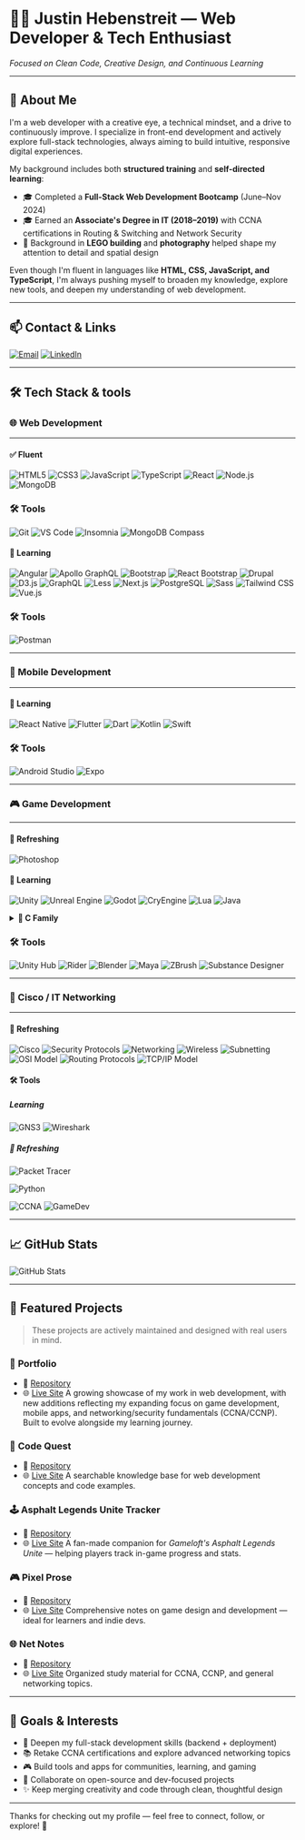 # 👨‍💻 Justin Hebenstreit — Web Developer & Tech Enthusiast

_Focused on Clean Code, Creative Design, and Continuous Learning_

---

## 🚀 About Me

I'm a web developer with a creative eye, a technical mindset, and a drive to continuously improve. I specialize in front-end development and actively explore full-stack technologies, always aiming to build intuitive, responsive digital experiences.

My background includes both **structured training** and **self-directed learning**:

- 🎓 Completed a **Full-Stack Web Development Bootcamp** (June–Nov 2024)
- 🎓 Earned an **Associate's Degree in IT (2018–2019)** with CCNA certifications in Routing & Switching and Network Security
- 🧱 Background in **LEGO building** and **photography** helped shape my attention to detail and spatial design

Even though I'm fluent in languages like **HTML, CSS, JavaScript, and TypeScript**, I'm always pushing myself to broaden my knowledge, explore new tools, and deepen my understanding of web development.

---

## 📫 Contact & Links

[![Email](https://img.shields.io/badge/Email-%234a4a4a.svg?&style=for-the-badge&logo=gmail&logoColor=white)](mailto:j.hebenstreit.developer@gmail.com)
[![LinkedIn](https://img.shields.io/badge/LinkedIn-%230077B5.svg?&style=for-the-badge&logo=linkedin&logoColor=white)](https://www.linkedin.com/in/justin-hebenstreit-6ba22920/)

---

## 🛠️ Tech Stack & tools

### 🌐 Web Development

---

#### ✅ Fluent

![HTML5](https://img.shields.io/badge/HTML5-E34F26?style=flat&logo=html5&logoColor=white)
![CSS3](https://img.shields.io/badge/CSS3-1572B6?style=flat&logo=css3&logoColor=white)
![JavaScript](https://img.shields.io/badge/JavaScript-F7DF1E?style=flat&logo=javascript&logoColor=black)
![TypeScript](https://img.shields.io/badge/TypeScript-3178C6?style=flat&logo=typescript&logoColor=white)
![React](https://img.shields.io/badge/React-61DAFB?style=flat&logo=react&logoColor=black)
![Node.js](https://img.shields.io/badge/Node.js-339933?style=flat&logo=nodedotjs&logoColor=white)
![MongoDB](https://img.shields.io/badge/MongoDB-47A248?style=flat&logo=mongodb&logoColor=white)

### 🛠️ Tools

![Git](https://img.shields.io/badge/Git-F05032?style=flat&logo=git&logoColor=white)
![VS Code](https://img.shields.io/badge/VS_Code-007ACC?style=flat&logo=visual-studio-code&logoColor=white)
![Insomnia](https://img.shields.io/badge/Insomnia-4000BF?style=flat&logo=insomnia&logoColor=white)
![MongoDB Compass](https://img.shields.io/badge/MongoDB_Compass-47A248?style=flat&logo=mongodb&logoColor=white)

#### 🧠 Learning

![Angular](https://img.shields.io/badge/Angular-DD0031?style=flat&logo=angular&logoColor=white)
![Apollo GraphQL](https://img.shields.io/badge/Apollo_GraphQL-311C87?style=flat&logo=apollo-graphql&logoColor=white)
![Bootstrap](https://img.shields.io/badge/Bootstrap-7952B3?style=flat&logo=bootstrap&logoColor=white)
![React Bootstrap](https://img.shields.io/badge/React_Bootstrap-7952B3?style=flat&logo=bootstrap&logoColor=white)
![Drupal](https://img.shields.io/badge/Drupal-0678BE?style=flat&logo=drupal&logoColor=white)
![D3.js](https://img.shields.io/badge/D3.js-F9A03C?style=flat&logo=d3dotjs&logoColor=black)
![GraphQL](https://img.shields.io/badge/GraphQL-E10098?style=flat&logo=graphql&logoColor=white)
![Less](https://img.shields.io/badge/Less-1D365D?style=flat&logo=less&logoColor=white)
![Next.js](https://img.shields.io/badge/Next.js-000000?style=flat&logo=nextdotjs&logoColor=white)
![PostgreSQL](https://img.shields.io/badge/PostgreSQL-336791?style=flat&logo=postgresql&logoColor=white)
![Sass](https://img.shields.io/badge/Sass-CC6699?style=flat&logo=sass&logoColor=white)
![Tailwind CSS](https://img.shields.io/badge/Tailwind_CSS-06B6D4?style=flat&logo=tailwindcss&logoColor=white)
![Vue.js](https://img.shields.io/badge/Vue.js-4FC08D?style=flat&logo=vuedotjs&logoColor=white)

### 🛠️ Tools

![Postman](https://img.shields.io/badge/Postman-FF6C37?style=flat&logo=postman&logoColor=white)

---

### 📱 Mobile Development

---

#### 🧠 Learning

![React Native](https://img.shields.io/badge/React_Native-20232A?style=flat&logo=react&logoColor=61DAFB)
![Flutter](https://img.shields.io/badge/Flutter-02569B?style=flat&logo=flutter&logoColor=white)
![Dart](https://img.shields.io/badge/Dart-0175C2?style=flat&logo=dart&logoColor=white)
![Kotlin](https://img.shields.io/badge/Kotlin-0095D5?style=flat&logo=kotlin&logoColor=white)
![Swift](https://img.shields.io/badge/Swift-FA7343?style=flat&logo=swift&logoColor=white)

### 🛠️ Tools

![Android Studio](https://img.shields.io/badge/Android_Studio-3DDC84?style=flat&logo=android-studio&logoColor=white)
![Expo](https://img.shields.io/badge/Expo-000020?style=flat&logo=expo&logoColor=white)

---

### 🎮 Game Development

---

#### 🔁 Refreshing

![Photoshop](https://img.shields.io/badge/Adobe_Photoshop-31A8FF?style=flat&logo=adobe-photoshop&logoColor=white)

#### 🧠 Learning

![Unity](https://img.shields.io/badge/Unity-000000?style=flat&logo=unity&logoColor=white)
![Unreal Engine](https://img.shields.io/badge/Unreal_Engine-313131?style=flat&logo=unrealengine&logoColor=white)
![Godot](https://img.shields.io/badge/Godot-478CBF?style=flat&logo=godot-engine&logoColor=white)
![CryEngine](https://img.shields.io/badge/CryEngine-000000?style=flat&logo=cryengine&logoColor=white)
![Lua](https://img.shields.io/badge/Lua-2C2D72?style=flat&logo=lua&logoColor=white)
![Java](https://img.shields.io/badge/Java-007396?style=flat&logo=java&logoColor=white)

<details>
<summary><strong>🧠 C Family</strong></summary>
<br>

![C](https://img.shields.io/badge/C-A8B9CC?style=flat&logo=c&logoColor=black)
![C++](https://img.shields.io/badge/C++-00599C?style=flat&logo=c%2B%2B&logoColor=white)
![C#](https://img.shields.io/badge/C%23-239120?style=flat&logo=c-sharp&logoColor=white)

</details>

### 🛠️ Tools

![Unity Hub](https://img.shields.io/badge/Unity_Hub-000000?style=flat&logo=unity&logoColor=white)
![Rider](https://img.shields.io/badge/Rider-000000?style=flat&logo=jetbrains&logoColor=white)
![Blender](https://img.shields.io/badge/Blender-F5792A?style=flat&logo=blender&logoColor=white)
![Maya](https://img.shields.io/badge/Autodesk_Maya-1B1B1B?style=flat&logo=autodesk&logoColor=lightblue)
![ZBrush](https://img.shields.io/badge/ZBrush-000000?style=flat&logo=zbrush&logoColor=white)
![Substance Designer](https://img.shields.io/badge/Substance_Designer-FF7C00?style=flat&logo=substance-designer&logoColor=white)

---

### 📶 Cisco / IT Networking

---

#### 🔁 Refreshing

![Cisco](https://img.shields.io/badge/Cisco-1C6B87?style=flat&logo=cisco&logoColor=white)
![Security Protocols](https://img.shields.io/badge/Security_Protocols-FF6A13?style=flat&logo=security&logoColor=white)
![Networking](https://img.shields.io/badge/Networking-0072C6?style=flat&logo=network-wifi&logoColor=white)
![Wireless](https://img.shields.io/badge/Wireless-0070C9?style=flat&logo=wifi&logoColor=white)
![Subnetting](https://img.shields.io/badge/Subnetting-1E90FF?style=flat&logo=network-wifi&logoColor=white)
![OSI Model](https://img.shields.io/badge/OSI_Model-800000?style=flat&logo=network-wifi&logoColor=white)
![Routing Protocols](https://img.shields.io/badge/Routing_Protocols-7E4B96?style=flat&logo=network-wifi&logoColor=white)
![TCP/IP Model](https://img.shields.io/badge/TCP%2FIP_Model-4C9E5A?style=flat&logo=network-wifi&logoColor=white)

#### 🛠️ Tools

##### Learning

![GNS3](https://img.shields.io/badge/GNS3-4B9CD3?style=flat&logo=gns3&logoColor=white)
![Wireshark](https://img.shields.io/badge/Wireshark-167E42?style=flat&logo=wireshark&logoColor=white)

##### 🔁 Refreshing

![Packet Tracer](https://img.shields.io/badge/Packet_Tracer-3366CC?style=flat&logo=cisco&logoColor=white)

![Python](https://img.shields.io/badge/Python-3776AB?style=flat&logo=python&logoColor=white)

![CCNA](https://img.shields.io/badge/CCNA-Certified-blue?style=flat&logo=cisco&logoColor=white)
![GameDev](https://img.shields.io/badge/Game_Development-Learning-purple?style=flat)

---

## 📈 GitHub Stats

![GitHub Stats](https://github-readme-stats.vercel.app/api?username=JHebenstreit48&show_icons=true&include_all_commits=true&count_private=true&custom_title=GitHub%20Stats&bg_color=0d1117&title_color=800080&text_color=9f9f9f&icon_color=00008B&ring_color=FFD700&border_radius=15&cache_seconds=1800)

---

## 📌 Featured Projects

> These projects are actively maintained and designed with real users in mind.

### 💼 **Portfolio**

- 📁 [Repository](https://github.com/JHebenstreit48/portfolio-2025)
- 🌐 [Live Site](https://portfolio-react-version.netlify.app/)
  A growing showcase of my work in web development, with new additions reflecting my expanding focus on game development, mobile apps, and networking/security fundamentals (CCNA/CCNP). Built to evolve alongside my learning journey.

### 🔖 **Code Quest**

- 📁 [Repository](https://github.com/JHebenstreit48/coding-notes-react)
- 🌐 [Live Site](https://web-dev-codequest.netlify.app/)
  A searchable knowledge base for web development concepts and code examples.

### 🕹 **Asphalt Legends Unite Tracker**

- 📁 [Repository](https://github.com/JHebenstreit48/asphalt-legends-unite-react)
- 🌐 [Live Site](https://asphalt-legends-unite-react.onrender.com/)
  A fan-made companion for _Gameloft's Asphalt Legends Unite_ — helping players track in-game progress and stats.

### 🎮 **Pixel Prose**

- 📁 [Repository](https://github.com/JHebenstreit48/game-development-notes)
- 🌐 [Live Site](https://pixelprose.netlify.app/)
  Comprehensive notes on game design and development — ideal for learners and indie devs.

### 🌐 **Net Notes**

- 📁 [Repository](https://github.com/JHebenstreit48/NetNotes)
- 🌐 [Live Site](https://netnotes.netlify.app/)
  Organized study material for CCNA, CCNP, and general networking topics.

---

## 🎯 Goals & Interests

- 🔧 Deepen my full-stack development skills (backend + deployment)
- 📚 Retake CCNA certifications and explore advanced networking topics
- 🎮 Build tools and apps for communities, learning, and gaming
- 🤝 Collaborate on open-source and dev-focused projects
- ✨ Keep merging creativity and code through clean, thoughtful design

---

Thanks for checking out my profile — feel free to connect, follow, or explore! 🚀
